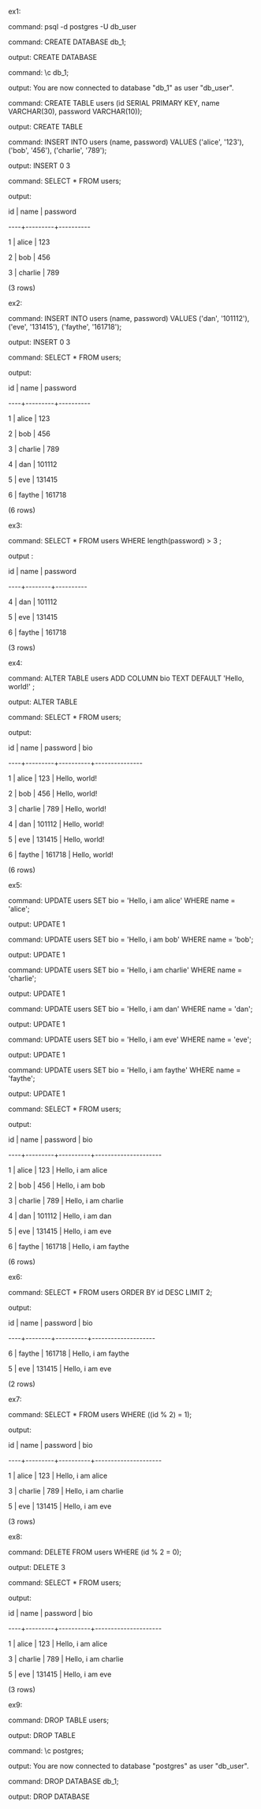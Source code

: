 ex1:

command: psql -d postgres -U db_user

command: CREATE DATABASE db_1;

output: CREATE DATABASE

command: \c db_1;

output: You are now connected to database "db_1" as user "db_user".

command: CREATE TABLE users (id SERIAL PRIMARY KEY, name VARCHAR(30), password VARCHAR(10));

output: CREATE TABLE

command: INSERT INTO users (name, password) VALUES ('alice', '123'), ('bob', '456'), ('charlie', '789');

output: INSERT 0 3

command: SELECT * FROM users;

output:

 id |  name   | password 

----+---------+----------

  1 | alice   | 123

  2 | bob     | 456

  3 | charlie | 789

(3 rows)

ex2:

command: INSERT INTO users (name, password) VALUES ('dan', '101112'), ('eve', '131415'), ('faythe', '161718');

output: INSERT 0 3

command: SELECT * FROM users;

output:

 id |  name   | password 

----+---------+----------

  1 | alice   | 123

  2 | bob     | 456

  3 | charlie | 789

  4 | dan     | 101112

  5 | eve     | 131415

  6 | faythe  | 161718

(6 rows)


ex3: 

command: SELECT * FROM users WHERE length(password) > 3  ;

output :

 id |  name  | password 

----+--------+----------

  4 | dan    | 101112

  5 | eve    | 131415

  6 | faythe | 161718

(3 rows)

ex4:

command: ALTER TABLE users ADD COLUMN bio TEXT DEFAULT 'Hello, world!' ;

output: ALTER TABLE

command: SELECT * FROM users;

output: 

 id |  name   | password |      bio      

----+---------+----------+---------------

  1 | alice   | 123      | Hello, world!

  2 | bob     | 456      | Hello, world!

  3 | charlie | 789      | Hello, world!

  4 | dan     | 101112   | Hello, world!

  5 | eve     | 131415   | Hello, world!

  6 | faythe  | 161718   | Hello, world!

(6 rows)

ex5:

command: UPDATE users SET bio = 'Hello, i am alice'  WHERE name = 'alice';

output: UPDATE 1

command: UPDATE users SET bio = 'Hello, i am bob'  WHERE name = 'bob';

output: UPDATE 1

command: UPDATE users SET bio = 'Hello, i am charlie'  WHERE name = 'charlie';

output: UPDATE 1

command: UPDATE users SET bio = 'Hello, i am dan'  WHERE name = 'dan';

output: UPDATE 1

command: UPDATE users SET bio = 'Hello, i am eve'  WHERE name = 'eve';

output: UPDATE 1

command: UPDATE users SET bio = 'Hello, i am faythe'  WHERE name = 'faythe';

output: UPDATE 1

command: SELECT * FROM users;

output: 

 id |  name   | password |         bio         

----+---------+----------+---------------------

  1 | alice   | 123      | Hello, i am alice

  2 | bob     | 456      | Hello, i am bob

  3 | charlie | 789      | Hello, i am charlie

  4 | dan     | 101112   | Hello, i am dan

  5 | eve     | 131415   | Hello, i am eve

  6 | faythe  | 161718   | Hello, i am faythe

(6 rows)

ex6: 

command: SELECT * FROM users ORDER BY id DESC LIMIT 2;

output: 

 id |  name  | password |        bio         

----+--------+----------+--------------------

  6 | faythe | 161718   | Hello, i am faythe

  5 | eve    | 131415   | Hello, i am eve

(2 rows)

ex7: 

command: SELECT * FROM users WHERE ((id % 2) = 1); 

output: 

 id |  name   | password |         bio         

----+---------+----------+---------------------

  1 | alice   | 123      | Hello, i am alice

  3 | charlie | 789      | Hello, i am charlie

  5 | eve     | 131415   | Hello, i am eve

(3 rows)

ex8:

command: DELETE FROM users WHERE (id % 2 = 0);

output: DELETE 3

command: SELECT * FROM users;

output: 

 id |  name   | password |         bio         

----+---------+----------+---------------------

  1 | alice   | 123      | Hello, i am alice

  3 | charlie | 789      | Hello, i am charlie

  5 | eve     | 131415   | Hello, i am eve

(3 rows)

ex9: 

command: DROP TABLE users; 

output: DROP TABLE

command:  \c postgres; 

output: You are now connected to database "postgres" as user "db_user".

command: DROP DATABASE db_1;

output: DROP DATABASE
   
